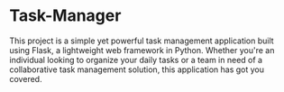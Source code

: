 # Task-Manager
This project is a simple yet powerful task management application built using Flask, a lightweight web framework in Python. Whether you're an individual looking to organize your daily tasks or a team in need of a collaborative task management solution, this application has got you covered.
